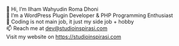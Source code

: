 👋 Hi, I’m Ilham Wahyudin Roma Dhoni  
👀 I’m a WordPress Plugin Developer & PHP Programming Enthusiast  
💞️ Coding is not main job, it just my side job + hobby  
📫 Reach me at dev@studioinspirasi.com  
Visit my website on https://studioinspirasi.com  
